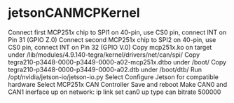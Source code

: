 # jetsonCANMCPKernel

Connect first MCP251x chip to SPI1 on 40-pin, use CS0 pin, connect INT on Pin 31 (GPIO Z.0)
Connect second MCP251x chip to SPI2 on 40-pin, use CS0 pin, connect INT on Pin 32 (GPIO V.0)
Copy mcp251x.ko on target under /lib/modules/4.9.140-tegra/kernel/drivers/net/can/spi/
Copy tegra210-p3448-0000-p3449-0000-a02-mcp251x.dtbo under /boot/
Copy tegra210-p3448-0000-p3449-0000-a02.dtb under /boot/dtb/
Run /opt/nvidia/jetson-io/jetson-io.py
Select Configure Jetson for compatible hardware
Select MCP251x CAN Controller
Save and reboot
Make CAN0 and CAN1 inerface up on network:
ip link set can0 up type can bitrate 500000
